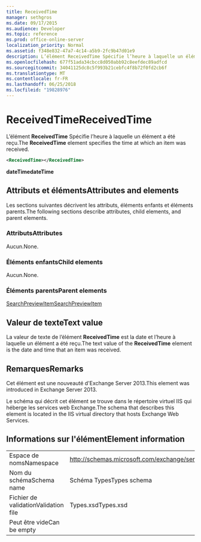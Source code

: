 ```yaml
---
title: ReceivedTime
manager: sethgros
ms.date: 09/17/2015
ms.audience: Developer
ms.topic: reference
ms.prod: office-online-server
localization_priority: Normal
ms.assetid: f348e832-47a7-4c14-a5b9-2fc9b47d01e9
description: L’élément ReceivedTime Spécifie l’heure à laquelle un élément a été reçu.
ms.openlocfilehash: 677f51ada34cbcc8d050abb92c8eefdec89adfcd
ms.sourcegitcommit: 34041125dc8c5f993b21cebfc4f8b72f0fd2cb6f
ms.translationtype: MT
ms.contentlocale: fr-FR
ms.lasthandoff: 06/25/2018
ms.locfileid: "19828976"
---
```

# <a name="receivedtime"></a><span data-ttu-id="f97dc-103">ReceivedTime</span><span class="sxs-lookup"><span data-stu-id="f97dc-103">ReceivedTime</span></span>

<span data-ttu-id="f97dc-104">L’élément **ReceivedTime** Spécifie l’heure à laquelle un élément a été reçu.</span><span class="sxs-lookup"><span data-stu-id="f97dc-104">The **ReceivedTime** element specifies the time at which an item was received.</span></span> 
  
```XML
<ReceivedTime></ReceivedTime>
```

 <span data-ttu-id="f97dc-105">**dateTime**</span><span class="sxs-lookup"><span data-stu-id="f97dc-105">**dateTime**</span></span>
## <a name="attributes-and-elements"></a><span data-ttu-id="f97dc-106">Attributs et éléments</span><span class="sxs-lookup"><span data-stu-id="f97dc-106">Attributes and elements</span></span>

<span data-ttu-id="f97dc-107">Les sections suivantes décrivent les attributs, éléments enfants et éléments parents.</span><span class="sxs-lookup"><span data-stu-id="f97dc-107">The following sections describe attributes, child elements, and parent elements.</span></span>
  
### <a name="attributes"></a><span data-ttu-id="f97dc-108">Attributs</span><span class="sxs-lookup"><span data-stu-id="f97dc-108">Attributes</span></span>

<span data-ttu-id="f97dc-109">Aucun.</span><span class="sxs-lookup"><span data-stu-id="f97dc-109">None.</span></span>
  
### <a name="child-elements"></a><span data-ttu-id="f97dc-110">Éléments enfants</span><span class="sxs-lookup"><span data-stu-id="f97dc-110">Child elements</span></span>

<span data-ttu-id="f97dc-111">Aucun.</span><span class="sxs-lookup"><span data-stu-id="f97dc-111">None.</span></span>
  
### <a name="parent-elements"></a><span data-ttu-id="f97dc-112">Éléments parents</span><span class="sxs-lookup"><span data-stu-id="f97dc-112">Parent elements</span></span>

[<span data-ttu-id="f97dc-113">SearchPreviewItem</span><span class="sxs-lookup"><span data-stu-id="f97dc-113">SearchPreviewItem</span></span>](searchpreviewitem.md)
  
## <a name="text-value"></a><span data-ttu-id="f97dc-114">Valeur de texte</span><span class="sxs-lookup"><span data-stu-id="f97dc-114">Text value</span></span>

<span data-ttu-id="f97dc-115">La valeur de texte de l’élément **ReceivedTime** est la date et l’heure à laquelle un élément a été reçu.</span><span class="sxs-lookup"><span data-stu-id="f97dc-115">The text value of the **ReceivedTime** element is the date and time that an item was received.</span></span> 
  
## <a name="remarks"></a><span data-ttu-id="f97dc-116">Remarques</span><span class="sxs-lookup"><span data-stu-id="f97dc-116">Remarks</span></span>

<span data-ttu-id="f97dc-117">Cet élément est une nouveauté d'Exchange Server 2013.</span><span class="sxs-lookup"><span data-stu-id="f97dc-117">This element was introduced in Exchange Server 2013.</span></span>
  
<span data-ttu-id="f97dc-118">Le schéma qui décrit cet élément se trouve dans le répertoire virtuel IIS qui héberge les services web Exchange.</span><span class="sxs-lookup"><span data-stu-id="f97dc-118">The schema that describes this element is located in the IIS virtual directory that hosts Exchange Web Services.</span></span>
  
## <a name="element-information"></a><span data-ttu-id="f97dc-119">Informations sur l'élément</span><span class="sxs-lookup"><span data-stu-id="f97dc-119">Element information</span></span>

|||
|:-----|:-----|
|<span data-ttu-id="f97dc-120">Espace de noms</span><span class="sxs-lookup"><span data-stu-id="f97dc-120">Namespace</span></span>  <br/> |http://schemas.microsoft.com/exchange/services/2006/types  <br/> |
|<span data-ttu-id="f97dc-121">Nom du schéma</span><span class="sxs-lookup"><span data-stu-id="f97dc-121">Schema name</span></span>  <br/> |<span data-ttu-id="f97dc-122">Schéma Types</span><span class="sxs-lookup"><span data-stu-id="f97dc-122">Types schema</span></span>  <br/> |
|<span data-ttu-id="f97dc-123">Fichier de validation</span><span class="sxs-lookup"><span data-stu-id="f97dc-123">Validation file</span></span>  <br/> |<span data-ttu-id="f97dc-124">Types.xsd</span><span class="sxs-lookup"><span data-stu-id="f97dc-124">Types.xsd</span></span>  <br/> |
|<span data-ttu-id="f97dc-125">Peut être vide</span><span class="sxs-lookup"><span data-stu-id="f97dc-125">Can be empty</span></span>  <br/> ||
   

